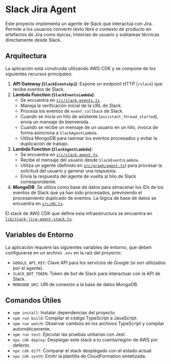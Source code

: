 # Slack Jira Agent

Este proyecto implementa un agente de Slack que interactúa con Jira. Permite a los usuarios convertir texto libre o contexto de producto en artefactos de Jira como épicas, historias de usuario y subtareas técnicas directamente desde Slack.

## Arquitectura

La aplicación está construida utilizando AWS CDK y se compone de los siguientes recursos principales:

1.  **API Gateway (`SlackEventsApi`)**: Expone un endpoint HTTP (`/slack`) que recibe eventos de Slack.
2.  **Lambda Function (`SlackEventsLambda`)**:
    *   Se encuentra en [`src/slack-events.ts`](src/slack-events.ts:1).
    *   Maneja la verificación inicial de la URL de Slack.
    *   Procesa los eventos de `event_callback` de Slack.
    *   Cuando se inicia un hilo de asistente (`assistant_thread_started`), envía un mensaje de bienvenida.
    *   Cuando se recibe un mensaje de un usuario en un hilo, invoca de forma asíncrona a `SlackAgentLambda`.
    *   Utiliza MongoDB para rastrear los eventos procesados y evitar la duplicación de trabajo.
3.  **Lambda Function (`SlackAgentLambda`)**:
    *   Se encuentra en [`src/slack-agent.ts`](src/slack-agent.ts:1).
    *   Recibe el mensaje del usuario desde `SlackEventsLambda`.
    *   Utiliza un agente (definido en [`src/graph/agent.ts`](src/graph/agent.ts:1)) para procesar la solicitud del usuario y generar una respuesta.
    *   Envía la respuesta del agente de vuelta al hilo de Slack correspondiente.
4.  **MongoDB**: Se utiliza como base de datos para almacenar los IDs de los eventos de Slack que ya han sido procesados, previniendo el procesamiento duplicado de eventos. La lógica de base de datos se encuentra en [`src/db.ts`](src/db.ts:1).

El stack de AWS CDK que define esta infraestructura se encuentra en [`lib/slack-jira-agent-stack.ts`](lib/slack-jira-agent-stack.ts:1).

## Variables de Entorno

La aplicación requiere las siguientes variables de entorno, que deben configurarse en un archivo `.env` en la raíz del proyecto:

*   `GOOGLE_API_KEY`: Clave API para los servicios de Google (si son utilizados por el agente).
*   `SLACK_BOT_TOKEN`: Token de bot de Slack para interactuar con la API de Slack.
*   `MONGODB_URI`: URI de conexión a la base de datos MongoDB.

## Comandos Útiles

*   `npm install`: Instalar dependencias del proyecto.
*   `npm run build`: Compilar el código TypeScript a JavaScript.
*   `npm run watch`: Observar cambios en los archivos TypeScript y compilar automáticamente.
*   `npm run test`: Ejecutar las pruebas unitarias con Jest.
*   `npx cdk deploy`: Desplegar este stack a tu cuenta/región de AWS por defecto.
*   `npx cdk diff`: Comparar el stack desplegado con el estado actual.
*   `npx cdk synth`: Emitir la plantilla de CloudFormation sintetizada.
